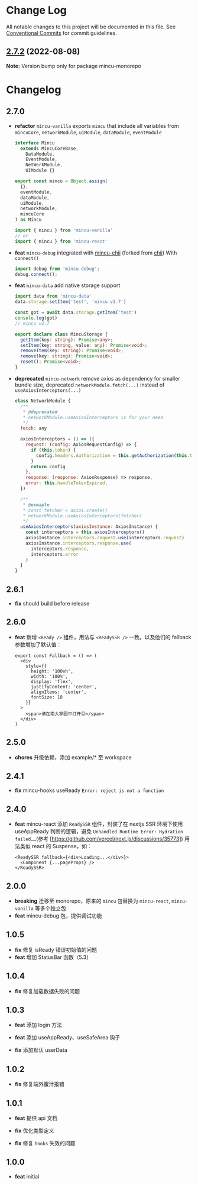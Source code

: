 # Change Log

All notable changes to this project will be documented in this file.
See [Conventional Commits](https://conventionalcommits.org) for commit guidelines.

## [2.7.2](https://github.com/ncuhome/mincu/compare/v2.7.1...v2.7.2) (2022-08-08)

**Note:** Version bump only for package mincu-monorepo

# Changelog

## 2.7.0

- **refactor** `mincu-vanilla` exports `mincu` that include all variables from `mincuCore`, `networkModule`, `uiModule`, `dataModule`, `eventModule`

  ```ts
  interface Mincu
    extends MincuCoreBase,
      DataModule,
      EventModule,
      NetWorkModule,
      UIModule {}

  export const mincu = Object.assign(
    {},
    eventModule,
    dataModule,
    uiModule,
    networkModule,
    mincuCore
  ) as Mincu
  ```

  ```js
  import { mincu } from 'mincu-vanilla'
  // or
  import { mincu } from 'mincu-react'
  ```

- **feat** `mincu-debug` integrated with [mincu-chii](https://github.com/ncuhome/chii) (forked from [chii](https://github.com/liriliri/chii))
  With `connect()`

  ```js
  import debug from 'mincu-debug';
  debug.connect();
  ```

- **feat** `mincu-data` add native storage support

  ```js
  import data from 'mincu-data'
  data.storage.setItem('test', 'mincu v2.7')

  const got = await data.storage.getItem('test')
  console.log(got)
  // mincu v2.7
  ```

  ```ts
  export declare class MincuStorage {
    getItem(key: string): Promise<any>;
    setItem(key: string, value: any): Promise<void>;
    removeItem(key: string): Promise<void>;
    remove(key: string): Promise<void>;
    reset(): Promise<void>;
  }
  ```

- **deprecated** `mincu-network` remove axios as dependency for smaller bundle size, deprecated `networkModule.fetch(...)` instead of `useAxiosInterceptors(...)`

  ```js
  class NetworkModule {
    /**
     * @deprecated
     * networkModule.useAxiosInterceptors is for your need
     */
    fetch: any

    axiosInterceptors = () => ({
      request: (config: AxiosRequestConfig) => {
        if (this.token) {
          config.headers.Authorization = this.getAuthorization(this.token)
        }
        return config
      },
      response: (response: AxiosResponse) => response,
      error: this.handleTokenExpired,
    })

    /**
     * @exmaple
     * const fetcher = axios.create()
     * networkModule.useAxiosInterceptors(fetcher)
     */
    useAxiosInterceptors(axiosInstance: AxiosInstance) {
      const interceptors = this.axiosInterceptors()
      axiosInstance.interceptors.request.use(interceptors.request)
      axiosInstance.interceptors.response.use(
        interceptors.response,
        interceptors.error
      )
    }
  }
  ```

## 2.6.1

- **fix** should build before release

## 2.6.0

- **feat** 新增 `<Ready />` 组件，用法与 `<ReadySSR />` 一致。以及他们的 fallback 参数增加了默认值：

  ```tsx
  export const Fallback = () => (
    <div
      style={{
        height: '100vh',
        width: '100%',
        display: 'flex',
        justifyContent: 'center',
        alignItems: 'center',
        fontSize: 18
      }}
    >
      <span>请在南大家园中打开😊</span>
    </div>
  )
  ```

## 2.5.0

- **chores** 升级依赖，添加 example/* 至 workspace
  
## 2.4.1

- **fix** mincu-hooks useReady `Error: reject is not a function`

## 2.4.0

- **feat** mincu-react 添加 `ReadySSR` 组件，封装了在 nextjs SSR 环境下使用 useAppReady 判断的逻辑，避免 `Unhandled Runtime Error: Hydration failed……`(参考 [https://github.com/vercel/next.js/discussions/35773]) 用法类似 react 的 Suspense，如：
  
  ```tsx
  <ReadySSR fallback={<div>Loading...</div>}>
    <Component {...pageProps} />
  </ReadySSR>
  ```

## 2.0.0

- **breaking** 迁移至 monorepo，原来的 `mincu` 包替换为 `mincu-react`, `mincu-vanilla` 等多个独立包
- **feat** mincu-debug 包，提供调试功能

## 1.0.5

- **fix** 修复 isReady 错误初始值的问题
- **feat** 增加 StatusBar 函数（5.3）

## 1.0.4

- **fix** 修复加载数据失败的问题

## 1.0.3

- **feat** 添加 login 方法

- **feat** 添加 useAppReady、useSafeArea 钩子

- **fix** 添加默认 userData

## 1.0.2

- **fix** 修复端外蜜汁报错

## 1.0.1

- **feat** 提供 api 文档

- **fix** 优化类型定义

- **fix** 修复 `hooks` 失效的问题

## 1.0.0

- **feat** initial
